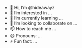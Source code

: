- 👋 Hi, I’m @hideawayz
- 👀 I’m interested in ...
- 🌱 I’m currently learning ...
- 💞️ I’m looking to collaborate on ...
- 📫 How to reach me ...
- 😄 Pronouns: ...
- ⚡ Fun fact: ...

<!---
hideawayz/hideawayz is a ✨ special ✨ repository because its `README.md` (this file) appears on your GitHub profile.
You can click the Preview link to take a look at your changes.
--->

